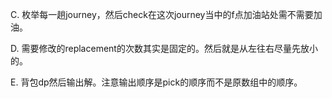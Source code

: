 C. 枚举每一趟journey，然后check在这次journey当中的f点加油站处需不需要加油。

D. 需要修改的replacement的次数其实是固定的。然后就是从左往右尽量先放小的。

E. 背包dp然后输出解。注意输出顺序是pick的顺序而不是原数组中的顺序。
